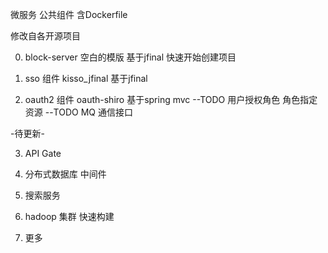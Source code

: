 
微服务 公共组件 含Dockerfile  

修改自各开源项目



0. block-server  空白的模版 基于jfinal 快速开始创建项目


1. sso 组件  kisso_jfinal  基于jfinal 


2. oauth2 组件 oauth-shiro   基于spring mvc   --TODO 用户授权角色 角色指定资源  --TODO MQ 通信接口



-待更新-

3. API Gate 

4. 分布式数据库 中间件

5. 搜索服务

6. hadoop 集群 快速构建

7. 更多